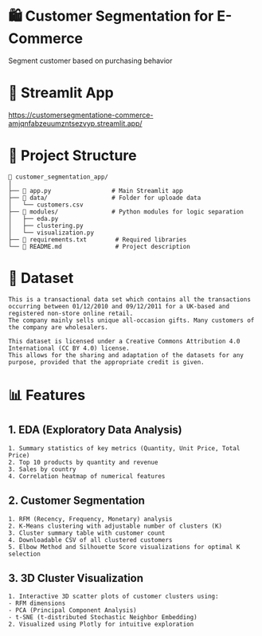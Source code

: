 # 🛍️ Customer Segmentation for E-Commerce
Segment customer based on purchasing behavior

# 🔗 Streamlit App
https://customersegmentatione-commerce-amjqnfabzeuumzntsezvyp.streamlit.app/

# 🧠 Project Structure
```plaintext
📁 customer_segmentation_app/
│
├── 📄 app.py                 # Main Streamlit app
├── 📁 data/                  # Folder for uploade data
│   └── customers.csv
├── 📁 modules/               # Python modules for logic separation
│   ├── eda.py                
│   ├── clustering.py         
│   └── visualization.py      
├── 📄 requirements.txt        # Required libraries
└── 📄 README.md               # Project description
```
# 📁 Dataset
```plaintext
This is a transactional data set which contains all the transactions occurring between 01/12/2010 and 09/12/2011 for a UK-based and registered non-store online retail.
The company mainly sells unique all-occasion gifts. Many customers of the company are wholesalers.
```
```plaintext
This dataset is licensed under a Creative Commons Attribution 4.0 International (CC BY 4.0) license.
This allows for the sharing and adaptation of the datasets for any purpose, provided that the appropriate credit is given.
```
# 📊 Features
## 1. EDA (Exploratory Data Analysis)
```plaintext
1. Summary statistics of key metrics (Quantity, Unit Price, Total Price)
2. Top 10 products by quantity and revenue
3. Sales by country
4. Correlation heatmap of numerical features
```
## 2. Customer Segmentation
```plaintext
1. RFM (Recency, Frequency, Monetary) analysis
2. K-Means clustering with adjustable number of clusters (K)
3. Cluster summary table with customer count
4. Downloadable CSV of all clustered customers
5. Elbow Method and Silhouette Score visualizations for optimal K selection
```
## 3. 3D Cluster Visualization
```plaintext
1. Interactive 3D scatter plots of customer clusters using:
- RFM dimensions
- PCA (Principal Component Analysis)
- t-SNE (t-distributed Stochastic Neighbor Embedding)
2. Visualized using Plotly for intuitive exploration
```
